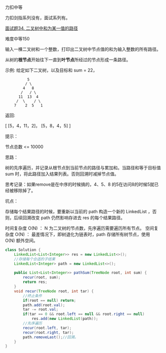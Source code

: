 力扣中等

力扣剑指系列没有，面试系列有。

[面试题34. 二叉树中和为某一值的路径](https://leetcode-cn.com/problems/er-cha-shu-zhong-he-wei-mou-yi-zhi-de-lu-jing-lcof/)



难度中等150




输入一棵二叉树和一个整数，打印出二叉树中节点值的和为输入整数的所有路径。

从树的**根节点**开始往下一直到**叶节点**所经过的节点形成一条路径。

 

示例:
给定如下二叉树，以及目标和 sum = 22，

              5
             / \
            4   8
           /   / \
          11  13  4
         /  \    / \
        7    2  5   1
返回:

[
   [5，4，11，2]，
   [5，8，4，5]
]


提示：

节点总数 <= 10000





思路：

树的先序遍历，并记录从根节点到当前节点的路径与累加和。当路径和等于目标值 sum 时，将此路径加入结果列表。否则回溯时减掉节点值。



思考记录：如果remove是在中序的时候搞的，4、5、8 的5在访问8的时候5就已经被移除掉了。



坑点：

存储每个结果路径的时候，要重新以当前的 path 构造一个新的 LinkedList ，否则，后续回溯改变 path 仍然影响存进去 res 的每个结果路径。



时间复杂度 O(N) ： N 为二叉树的节点数，先序遍历需要遍历所有节点。
空间复杂度 O(N) ： 最差情况下，即树退化为链表时，path 存储所有树节点，使用 O(N) 额外空间。

````java
class Solution {
    LinkedList<List<Integer>> res = new LinkedList<>();
    //存储每个合适的子结果
    LinkedList<Integer> path = new LinkedList<>(); 
    
    public List<List<Integer>> pathSum(TreeNode root, int sum) {
        recur(root, sum);
        return res;
    }
    void recur(TreeNode root, int tar) {
        //终止条件
        if(root == null) return;
        path.add(root.val);
        tar -= root.val;
        if(tar == 0 && root.left == null && root.right == null)
            res.add(new LinkedList(path));
        //先序遍历
        recur(root.left, tar);
        recur(root.right, tar);
        path.removeLast();//回溯。
    }
}
````